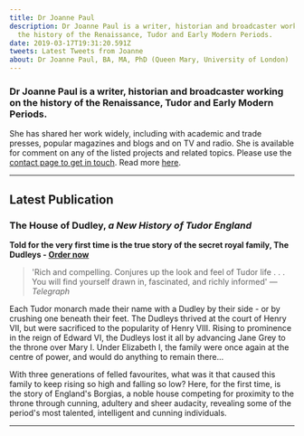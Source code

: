 ```yaml
---
title: Dr Joanne Paul
description: Dr Joanne Paul is a writer, historian and broadcaster working on
  the history of the Renaissance, Tudor and Early Modern Periods.
date: 2019-03-17T19:31:20.591Z
tweets: Latest Tweets from Joanne
about: Dr Joanne Paul, BA, MA, PhD (Queen Mary, University of London)
---
```

### Dr Joanne Paul is a writer, historian and broadcaster working on the history of the Renaissance, Tudor and Early Modern Periods.

She has shared her work widely, including with academic and trade presses, popular magazines and blogs and on TV and radio. She is available for comment on any of the listed projects and related topics. Please use the [contact page to get in touch](https://joannepaul.com/contact). Read more [here]("https://joannepaul.com/about"). 

- - -

## Latest Publication

### The House of Dudley,  *a New History of Tudor England*

**Told for the very first time is the true story of the secret royal family, The Dudleys - [Order now](https://www.penguin.co.uk/books/309/309209/the-house-of-dudley/9780241349823.html)**

> 'Rich and compelling. Conjures up the look and feel of Tudor life . . . You will find yourself drawn in, fascinated, and richly informed' — *Telegraph*

Each Tudor monarch made their name with a Dudley by their side - or by crushing one beneath their feet. The Dudleys thrived at the court of Henry VII, but were sacrificed to the popularity of Henry VIII. Rising to prominence in the reign of Edward VI, the Dudleys lost it all by advancing Jane Grey to the throne over Mary I. Under Elizabeth I, the family were once again at the centre of power, and would do anything to remain there...

With three generations of felled favourites, what was it that caused this family to keep rising so high and falling so low? Here, for the first time, is the story of England's Borgias, a noble house competing for proximity to the throne through cunning, adultery and sheer audacity, revealing some of the period's most talented, intelligent and cunning individuals.

- - -